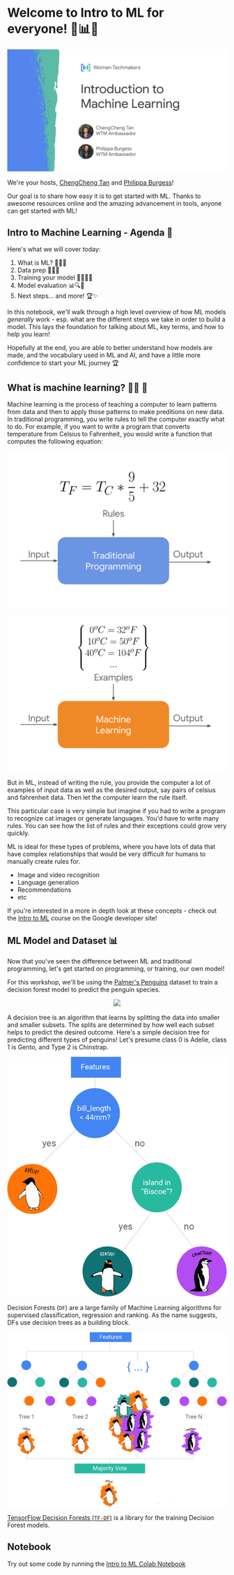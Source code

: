 # Welcome to Intro to ML for everyone! 🤖📊✨

![welcome](images/welcome.png)

We're your hosts, [ChengCheng Tan](https://www.linkedin.com/in/cheng2-tan/) and [Philippa Burgess](https://www.linkedin.com/in/philippaburgess/)!

Our goal is to share how easy it is to get started with ML. Thanks to awesome resources online and the amazing advancement in tools, anyone can get started with ML!

## Intro to Machine Learning - Agenda 🤖

Here's what we will cover today:

1. What is ML? 🤔💭🤖
2. Data prep 🐧🐧🐧
3. Training your model 🏋🏻‍♀️💪
4. Model evaluation 📊🔍👀
5. Next steps... and more! 🏆✨

In this notebook, we'll walk through a high level overview of how ML models *generally* work - esp. what are the different steps we take in order to build a model. This lays the foundation for talking about ML, key terms, and how to help you learn!

Hopefully at the end, you are able to better understand how models are made, and the vocabulary used in ML and AI, and have a little more confidence to start your ML journey 🏆

## What is machine learning? 🤔💭 🤖


Machine learning is the process of teaching a computer to learn patterns from data and then to apply those patterns to make preditions on new data. In traditional programming, you write rules to tell the computer exactly what to do. For example, if you want to write a program that converts temperature from Celsius to Fahrenheit, you would write a function that computes the following equation:

![traditional programming](images/io_programming.png)

![ML](images/io_ML.png)

But in ML, instead of writing the rule, you provide the computer a lot of examples of input data as well as the desired output, say pairs of celsius and fahrenheit data. Then let the computer learn the rule itself.

This particular case is very simple but imagine if you had to write a program to recognize cat images or generate languages. You'd have to write many rules. You can see how the list of rules and their exceptions could grow very quickly.

ML is ideal for these types of problems, where you have lots of data that have complex relationships that would be very difficult for humans to manually create rules for.

* Image and video recognition
* Language generation
* Recommendations
* etc

If you're interested in a more in depth look at these concepts - check out the [Intro to ML](https://developers.google.com/machine-learning/intro-to-ml) course on the Google developer site!

## ML Model and Dataset 📊

Now that you've seen the difference between ML and traditional programming, let's get started on programming, or training, our own model!

For this workshop, we'll be using the [Palmer's Penguins](https://allisonhorst.github.io/palmerpenguins/articles/intro.html) dataset to train a decision forest model to predict the penguin species.
<center>
<img src="https://allisonhorst.github.io/palmerpenguins/reference/figures/lter_penguins.png" width="600"/></center>

A decision tree is an algorithm that learns by splitting the data into smaller and smaller subsets. The splits are determined by how well each subset helps to predict the desired outcome. Here's a simple decision tree for predicting different types of penguins! Let's presume class 0 is Adelie, class 1 is Gento, and Type 2 is Chinstrap.

![decision tree](images/decision_tree.png)

Decision Forests (`DF`) are a large family of Machine Learning algorithms for
supervised classification, regression and ranking. As the name suggests, DFs use
decision trees as a building block.

![decision forest](images/decision_forest.png)

[TensorFlow Decision Forests (`TF-DF`)](https://www.tensorflow.org/decision_forests) is a library for the training Decision Forest models.

## Notebook

Try out some code by running the [Intro to ML Colab Notebook](./Women_Techmakers_Intro_to_ML.ipynb)